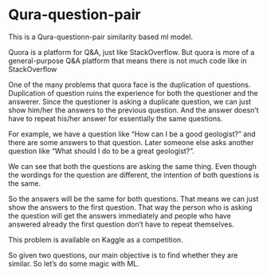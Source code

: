 # Qura-question-pair
This is a Qura-questionn-pair  similarity based ml model.

Quora is a platform for Q&A, just like StackOverflow. But quora is more of a general-purpose Q&A platform that means there is not much code like in StackOverflow

One of the many problems that quora face is the duplication of questions. Duplication of question ruins the experience for both the questioner and the answerer. Since the questioner is asking a duplicate question, we can just show him/her the answers to the previous question. And the answer doesn’t have to repeat his/her answer for essentially the same questions.

For example, we have a question like “How can I be a good geologist?” and there are some answers to that question. Later someone else asks another question like “What should I do to be a great geologist?”.

We can see that both the questions are asking the same thing. Even though the wordings for the question are different, the intention of both questions is the same.

So the answers will be the same for both questions. That means we can just show the answers to the first question. That way the person who is asking the question will get the answers immediately and people who have answered already the first question don’t have to repeat themselves.

This problem is available on Kaggle as a competition.

So given two questions, our main objective is to find whether they are similar. So let’s do some magic with ML.
